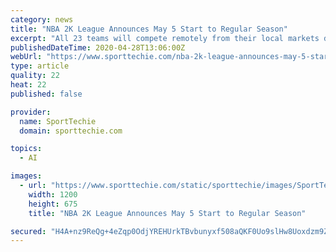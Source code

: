 ```yaml
---
category: news
title: "NBA 2K League Announces May 5 Start to Regular Season"
excerpt: "All 23 teams will compete remotely from their local markets due to restrictions brought on by the coronavirus."
publishedDateTime: 2020-04-28T13:06:00Z
webUrl: "https://www.sporttechie.com/nba-2k-league-announces-may-5-start-to-regular-season"
type: article
quality: 22
heat: 22
published: false

provider:
  name: SportTechie
  domain: sporttechie.com

topics:
  - AI

images:
  - url: "https://www.sporttechie.com/static/sporttechie/images/SportTechie-image.png"
    width: 1200
    height: 675
    title: "NBA 2K League Announces May 5 Start to Regular Season"

secured: "H4A+nz9ReQg+4eZqp0OdjYREHUrkTBvbunyxf508aQKF0Uo9slHw8Uoxdzm9ZmiOWESG5+J6tS73YAPkEmyEoTh1xXjQR9hCqOiliwwc2IaKy9jXt47Bf2VInFUxgKkeY8n8YKdTfFE7tMbqJTjDrHOvppnMCFdyCSskOyIxCM4VHDRzUUTV/+dKLnUX8wibH9NURonSJrlFWYeBczICsdwb5mPXnb8FpT7XJM6E7KXisM4XwCQQ6iA5Dv/+rKUg0+Q3WYR0oA/R7VBrzT+/AmCvMbQRxG9Q4TYLGr8DoFqYgOorSiI036FBScU4J/wO;MIhoqnaECnEpTO6U8RgXSA=="
---
```


